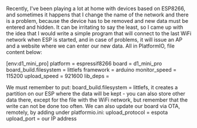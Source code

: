 Recently, I've been playing a lot at home with devices based on ESP8266, and sometimes it happens that I change the name of the network and there is a problem, because the device has to be removed and new data must be entered and hidden. It can be irritating to say the least, so I came up with the idea that I would write a simple program that will connect to the last WiFi network when ESP is started, and in case of problems, it will issue an AP and a website where we can enter our new data.
All in PlatformIO, file content below:

[env:d1_mini_pro]
platform = espressif8266
board = d1_mini_pro
board_build.filesystem = littlefs
framework = arduino
monitor_speed = 115200
upload_speed = 921600
lib_deps = 


We must remember to put: board_build.filesystem = littlefs, it creates a partition on our ESP where the data will be kept - you can also store other data there, except for the file with the WiFi network, but remember that the write can not be done too often. We can also update our board via OTA, remotely, by adding under platformio.ini:
upload_protocol = espota
upload_port = our IP address
